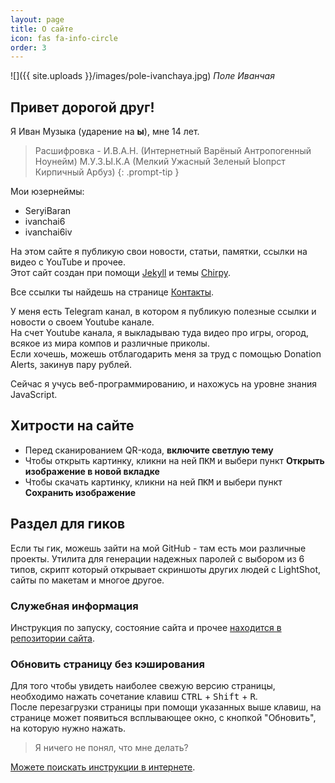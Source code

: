 ```yaml
---
layout: page
title: О сайте
icon: fas fa-info-circle
order: 3
---
```


![]({{ site.uploads }}/images/pole-ivanchaya.jpg)
_Поле Иванчая_

## Привет дорогой друг!
Я Иван Музыка (ударение на **ы**), мне 14 лет.


> Расшифровка - И.В.А.Н. (Интернетный Варёный Антропогенный Ноунейм) М.У.З.Ы.К.А (Мелкий Ужасный Зеленый Ыопрст Кирпичный Арбуз)
{: .prompt-tip }

Мои юзернеймы:
- SeryiBaran
- ivanchai6
- ivanchai6iv

На этом сайте я публикую свои новости, статьи, памятки, ссылки на видео с YouTube и прочее.  
Этот сайт создан при помощи [Jekyll](https://jekyllrb.com/) и темы [Chirpy](https://github.com/cotes2020/jekyll-theme-chirpy/).

Все ссылки ты найдешь на странице [Контакты](/contacts).

У меня есть Telegram канал, в котором я публикую полезные ссылки и новости о своем Youtube канале.  
На счет Youtube канала, я выкладываю туда видео про игры, огород, всякое из мира компов и различные приколы.  
Если хочешь, можешь отблагодарить меня за труд с помощью Donation Alerts, закинув пару рублей.

Сейчас я учусь веб-программированию, и нахожусь на уровне знания JavaScript.

## Хитрости на сайте

- Перед сканированием QR-кода, **включите светлую тему**
- Чтобы открыть картинку, кликни на ней <kbd>ПКМ</kbd> и выбери пункт **Открыть изображение в новой вкладке**
- Чтобы скачать картинку, кликни на ней <kbd>ПКМ</kbd> и выбери пункт **Сохранить изображение**

## Раздел для гиков
Если ты гик, можешь зайти на мой GitHub - там есть мои различные проекты. Утилита для генерации надежных паролей с выбором из 6 типов, скрипт который открывает скриншоты других людей с LightShot, сайты по макетам и многое другое.

### Служебная информация
Инструкция по запуску, состояние сайта и прочее [находится в репозитории сайта](https://github.com/SeryiBaran/seryibaran.github.io/).

### Обновить страницу без кэширования
Для того чтобы увидеть наиболее свежую версию страницы, необходимо нажать сочетание клавиш <kbd>CTRL</kbd> + <kbd>Shift</kbd> + <kbd>R</kbd>.  
После перезагрузки страницы при помощи указанных выше клавиш, на странице может появиться всплывающее окно, с кнопкой "Обновить", на которую нужно нажать.

> Я ничего не понял, что мне делать?

[Можете поискать инструкции в интернете](https://yandex.ru/search/?text=как+обновить+страницу+без+кэширования).
